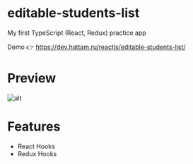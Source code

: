 # editable-students-list
My first TypeScript (React, Redux) practice app

Demo 👉 https://dev.hattam.ru/reactjs/editable-students-list/

#

# Preview
![alt](https://github.com/hattamsoyunov/editable-students-list/blob/master/public/editable-students-list-hattam-ru.png)

# Features
- React Hooks
- Redux Hooks
